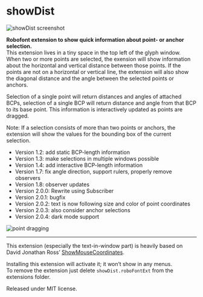 # showDist

<img src="img/showDist.png" alt="showDist screenshot"/>

**Robofont extension to show quick information about point- or anchor selection.**  
This extension lives in a tiny space in the top left of the glyph window.  
When two or more points are selected, the exension will show information about the horizontal and vertical distance between those points. If the points are not on a horizontal or vertical line, the extension will also show the diagonal distance and the angle between the selected points or anchors.  

Selection of a single point will return distances and angles of attached BCPs, selection of a single BCP will return distance and angle from that BCP to its base point. This information is interactively updated as points are dragged.  

Note: If a selection consists of more than two points or anchors, the extension will show the values for the bounding box of the current selection.  

- Version 1.2: add static BCP-length information 
- Version 1.3: make selections in multiple windows possible
- Version 1.4: add interactive BCP-length information  
- Version 1.7: fix angle direction, support rulers, properly remove observers
- Version 1.8: observer updates
- Version 2.0.0: Rewrite using Subscriber
- Version 2.0.1: bugfix
- Version 2.0.2: text is now following size and color of point coordinates
- Version 2.0.3: also consider anchor selections
- Version 2.0.4: dark mode support

<img src="img/showDist_drag.gif" alt="point dragging"/>

----

This extension (especially the text-in-window part) is heavily based on David Jonathan Ross’ [ShowMouseCoordinates](https://github.com/FontBureau/fbOpenTools/tree/master/ShowMouseCoordinates).

Installing this extension will activate it; it won’t show in any menus.  
To remove the extension just delete `showDist.roboFontExt` from the extensions folder.  

Released under MIT license.  

